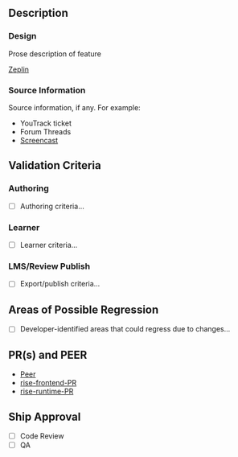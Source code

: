 ## Description

### Design

Prose description of feature

[Zeplin]()

### Source Information

Source information, if any.  For example:
+ YouTrack ticket
+ Forum Threads
+ [Screencast]()

## Validation Criteria

### Authoring
- [ ] Authoring criteria...

### Learner
- [ ] Learner criteria...

### LMS/Review Publish
- [ ] Export/publish criteria...

## Areas of Possible Regression
- [ ] Developer-identified areas that could regress due to changes...

## PR(s) and PEER
* [Peer]()
* [rise-frontend-PR]()
* [rise-runtime-PR]()

## Ship Approval
- [ ] Code Review
- [ ] QA
